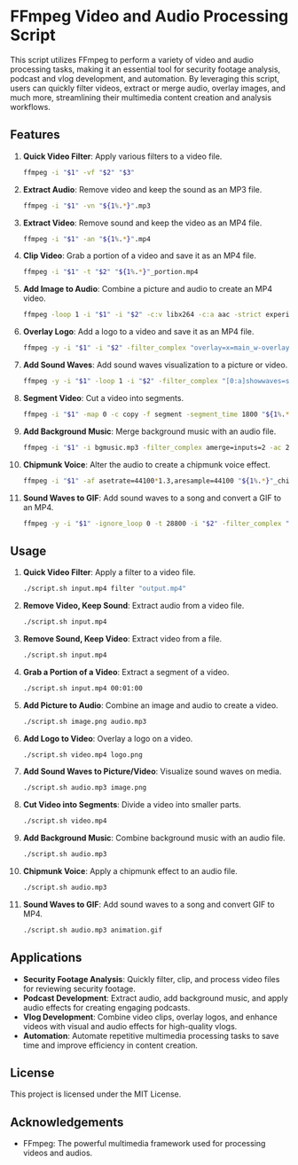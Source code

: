 # FFmpeg Video and Audio Processing Script

This script utilizes FFmpeg to perform a variety of video and audio processing tasks, making it an essential tool for security footage analysis, podcast and vlog development, and automation. By leveraging this script, users can quickly filter videos, extract or merge audio, overlay images, and much more, streamlining their multimedia content creation and analysis workflows.

## Features

1. **Quick Video Filter**: Apply various filters to a video file.
   ```bash
   ffmpeg -i "$1" -vf "$2" "$3"
   ```

2. **Extract Audio**: Remove video and keep the sound as an MP3 file.
   ```bash
   ffmpeg -i "$1" -vn "${1%.*}".mp3
   ```

3. **Extract Video**: Remove sound and keep the video as an MP4 file.
   ```bash
   ffmpeg -i "$1" -an "${1%.*}".mp4
   ```

4. **Clip Video**: Grab a portion of a video and save it as an MP4 file.
   ```bash
   ffmpeg -i "$1" -t "$2" "${1%.*}"_portion.mp4
   ```

5. **Add Image to Audio**: Combine a picture and audio to create an MP4 video.
   ```bash
   ffmpeg -loop 1 -i "$1" -i "$2" -c:v libx264 -c:a aac -strict experimental -b:a 192k -shortest "${2%.*}"_musicstill.mp4
   ```

6. **Overlay Logo**: Add a logo to a video and save it as an MP4 file.
   ```bash
   ffmpeg -y -i "$1" -i "$2" -filter_complex "overlay=x=main_w-overlay_w-(main_w*0.01):y=main_h-overlay_h-(main_h*0.01)" "${1%.*}"_withlogo.mp4
   ```

7. **Add Sound Waves**: Add sound waves visualization to a picture or video.
   ```bash
   ffmpeg -y -i "$1" -loop 1 -i "$2" -filter_complex "[0:a]showwaves=s=1280x720:mode=line,colorkey=0x000000:0.01:0.1,format=yuva420p[v];[1:v][v]overlay[outv]" -map "[outv]" -pix_fmt yuv420p -map 0:a -c:v libx264 -c:a copy -shortest "${2%.*}"_soundwave.mp4
   ```

8. **Segment Video**: Cut a video into segments.
   ```bash
   ffmpeg -i "$1" -map 0 -c copy -f segment -segment_time 1800 "${1%.*}"_%03d.mp4
   ```

9. **Add Background Music**: Merge background music with an audio file.
   ```bash
   ffmpeg -i "$1" -i bgmusic.mp3 -filter_complex amerge=inputs=2 -ac 2 -shortest "${1%.*}"_backgroundmusic.mp3
   ```

10. **Chipmunk Voice**: Alter the audio to create a chipmunk voice effect.
    ```bash
    ffmpeg -i "$1" -af asetrate=44100*1.3,aresample=44100 "${1%.*}"_chipmunk.mp3
    ```

11. **Sound Waves to GIF**: Add sound waves to a song and convert a GIF to an MP4.
    ```bash
    ffmpeg -y -i "$1" -ignore_loop 0 -t 28800 -i "$2" -filter_complex "[0:a]showwaves=s=400x240:mode=line,colorkey=0x000000:0.01:0.1,format=yuva420p[v];[1:v][v]overlay[outv]" -map "[outv]" -pix_fmt yuv420p -map 0:a -c:v libx264 -c:a copy -shortest "${1%.*}"_song_gif.mp4
    ```

## Usage

1. **Quick Video Filter**: Apply a filter to a video file.
   ```bash
   ./script.sh input.mp4 filter "output.mp4"
   ```

2. **Remove Video, Keep Sound**: Extract audio from a video file.
   ```bash
   ./script.sh input.mp4
   ```

3. **Remove Sound, Keep Video**: Extract video from a file.
   ```bash
   ./script.sh input.mp4
   ```

4. **Grab a Portion of a Video**: Extract a segment of a video.
   ```bash
   ./script.sh input.mp4 00:01:00
   ```

5. **Add Picture to Audio**: Combine an image and audio to create a video.
   ```bash
   ./script.sh image.png audio.mp3
   ```

6. **Add Logo to Video**: Overlay a logo on a video.
   ```bash
   ./script.sh video.mp4 logo.png
   ```

7. **Add Sound Waves to Picture/Video**: Visualize sound waves on media.
   ```bash
   ./script.sh audio.mp3 image.png
   ```

8. **Cut Video into Segments**: Divide a video into smaller parts.
   ```bash
   ./script.sh video.mp4
   ```

9. **Add Background Music**: Combine background music with an audio file.
   ```bash
   ./script.sh audio.mp3
   ```

10. **Chipmunk Voice**: Apply a chipmunk effect to an audio file.
    ```bash
    ./script.sh audio.mp3
    ```

11. **Sound Waves to GIF**: Add sound waves to a song and convert GIF to MP4.
    ```bash
    ./script.sh audio.mp3 animation.gif
    ```

## Applications

- **Security Footage Analysis**: Quickly filter, clip, and process video files for reviewing security footage.
- **Podcast Development**: Extract audio, add background music, and apply audio effects for creating engaging podcasts.
- **Vlog Development**: Combine video clips, overlay logos, and enhance videos with visual and audio effects for high-quality vlogs.
- **Automation**: Automate repetitive multimedia processing tasks to save time and improve efficiency in content creation.

## License

This project is licensed under the MIT License.

## Acknowledgements

- FFmpeg: The powerful multimedia framework used for processing videos and audios.